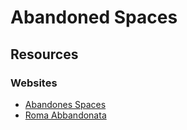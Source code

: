 # Abandoned Spaces

## Resources

### Websites

* [Abandones Spaces](https://www.abandonedspaces.com)
* [Roma Abbandonata](https://romabbandonata.org)
